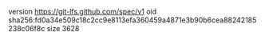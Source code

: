 version https://git-lfs.github.com/spec/v1
oid sha256:fd0a34e509c18c2cc9e8113efa360459a4871e3b90b6cea88242185238c06f8c
size 3628
